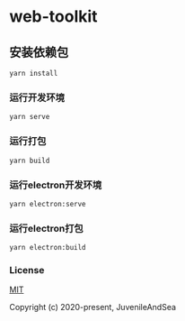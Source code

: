 # web-toolkit

## 安装依赖包
```
yarn install
```

### 运行开发环境
```
yarn serve
```

### 运行打包
```
yarn build
```

### 运行electron开发环境
```
yarn electron:serve
```

### 运行electron打包
```
yarn electron:build
```

### License

[MIT](https://opensource.org/licenses/MIT)

Copyright (c) 2020-present, JuvenileAndSea


